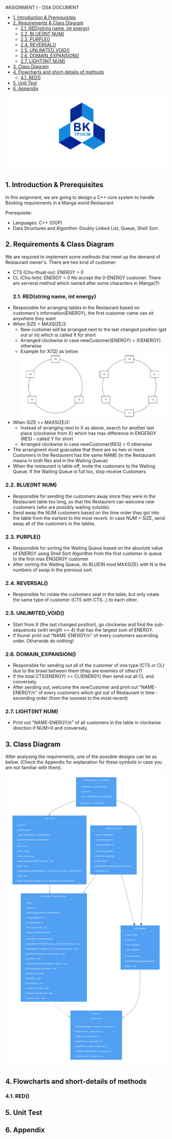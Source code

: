 #ASIGNMENT I - DSA DOCUMENT
- [1. Introduction \& Prerequisites](#1-introduction--prerequisites)
- [2. Requirements \& Class Diagram](#2-requirements--class-diagram)
  - [2.1. RED(string name, int energy)](#21-redstring-name-int-energy)
  - [2.2. BLUE(INT NUM)](#22-blueint-num)
  - [2.3. PURPLE()](#23-purple)
  - [2.4. REVERSAL()](#24-reversal)
  - [2.5. UNLIMITED\_VOID()](#25-unlimited_void)
  - [2.6. DOMAIN\_EXPANSION()](#26-domain_expansion)
  - [2.7. LIGHT(INT NUM)](#27-lightint-num)
- [3. Class Diagram](#3-class-diagram)
- [4. Flowcharts and short-details of methods](#4-flowcharts-and-short-details-of-methods)
  - [4.1. RED()](#41-red)
- [5. Unit Test](#5-unit-test)
- [6. Appendix](#6-appendix)

![Alt text](image-2.png)
## 1. Introduction & Prerequisites ##

In this asignment, we are going to design a C++ core system to handle Booking requirements in a Manga world Restaurant.

Prerequisite:
- Languages: C++ (OOP)
- Data Structures and Algorithm: Doubly Linked List, Queue, Shell Sort. 

## 2. Requirements & Class Diagram ##
We are required to implement some methods that meet up the demand of Restaurant owner's. There are two kind of customer:
- CTS (Chu-thuat-su): ENERGY > 0
- CL  (Chu-linh): ENERGY < 0
No accept the 0-ENERGY customer.
There are serveral method which named after some characters in Manga(?):
  ### 2.1. RED(string name, int energy) ###
- Responsible for arranging tables in the Restaurant based on customers's information(ENERGY), the first customer came can sit anywhere they want
- When SIZE < MAXSIZE/2:
    - New customer will be arranged next to the last changed position (get out or in) which is called X for short
    - Arranged clockwise in case newCustomer(ENERGY) > X(ENERGY) otherwise
    - Example for X(12) as below
     ![Alt text](image-3.png)
- When SIZE >= MAXSIZE/2:
    + Instead of arranging next to X as above, search for another last place (clockwise from X) which has max difference in ENGERGY (RES) - called Y for short 
    + Arranged clockwise in case newCustomer(RES) > 0 otherwise
- The arrangment must guaruatee that there are no two or more Customers in the Restaurent has the same NAME (in the Restaurant means in both Res and in the Waiting Queue)
- When the restaurant is table off, invite the customers to the Waiting Queue. If the Waiting Queue is full too, stop receive Customers
### 2.2. BLUE(INT NUM) ###
- Responsible for sending the customers away since they were in the Restaurant table too long, so that the Restaurent can welcome new customers (who are possibly waiting outside). 
- Send away the NUM customers based on the time order they got into the table from the earliest to the most recent. In case NUM > SIZE, send away all of the customers in the tables.
### 2.3. PURPLE() ###
- Responsible for sorting the Waiting Queue based on the absolute value of ENERGY using Shell Sort Algorithm from the first customer in queue to the first max ENGERGY customer
- After sorting the Waiting Queue, do BLUE(N mod MAXSIZE) with N is the numbers of swap in the previous sort.
### 2.4. REVERSAL() ###
- Responsible for rotate the customers seat in the table, but only rotate the same type of customer (CTS with CTS...) to each other.
### 2.5. UNLIMITED_VOID() ###
- Start from X (the last changed position), go clockwise and find the sub-sequences (with length >= 4) that has the largest sum of ENERGY.
- If found: print out "NAME-ENERGY/n" of every customers ascending order. Otherwide do nothing!
### 2.6. DOMAIN_EXPANSION() ###
- Responsible for sending out all of the customer of one type (CTS or CL) due to the brawl between them (they are enemies of others?)
- If the total CTS(ENERGY) >= CL(ENERGY) then send out all CL and conversely.
- After sending out, welcome the newCustomer and print out "NAME-ENERGY/n" of every customers which got out of Restaurant in time - ascending order (from the soonest to the most recent)
### 2.7. LIGHT(INT NUM) ###
- Print out "NAME-ENERGY/n" of all customers in the table in clockwise direction if NUM>0 and conversely.
  
## 3. Class Diagram ##
After analysing the requirements, one of the possible designs can be as below. 
(Check the Appendix for explanation for these symbols in case you are not familiar with them).
![Alt text](gleek-_qjhpOAMsbRipjw7XC1L4Q(1).png)
## 4. Flowcharts and short-details of methods
### 4.1. RED() ###
## 5. Unit Test ##
## 6. Appendix ##





